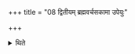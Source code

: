 +++
title = "08 द्वितीयम् ब्रह्मवर्चसकामा उपेयुः"

+++

<details><summary>थिते</summary>

8. (The performers) desirous of Brahman-splendour should perform the second thirty-three-day-sacrificial-session.  
</details>
